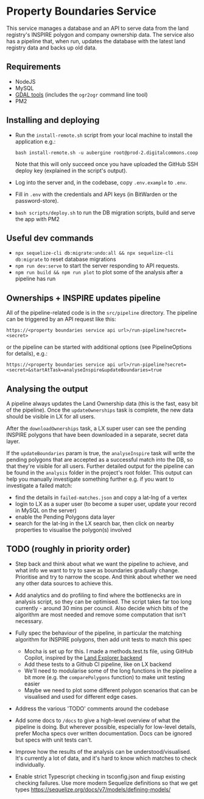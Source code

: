 # Property Boundaries Service

This service manages a database and an API to serve data from the land registry's INSPIRE polygon and company ownership data. The service also has a pipeline that, when run, updates the database with the latest land registry data and backs up old data.

## Requirements

- NodeJS
- MySQL
- [GDAL tools](https://gdal.org/download.html) (includes the `ogr2ogr` command line tool)
- PM2

## Installing and deploying

- Run the `install-remote.sh` script from your local machine to install the application e.g.:

  ```
  bash install-remote.sh -u aubergine root@prod-2.digitalcommons.coop
  ```

  Note that this will only succeed once you have uploaded the GitHub SSH deploy key (explained in the script's output).

- Log into the server and, in the codebase, copy `.env.example` to `.env`.
- Fill in `.env` with the credentials and API keys (in BitWarden or the password-store).
- `bash scripts/deploy.sh` to run the DB migration scripts, build and serve the app with PM2

## Useful dev commands

- `npx sequelize-cli db:migrate:undo:all && npx sequelize-cli db:migrate` to reset database migrations
- `npm run dev:serve` to start the server responding to API requests.
- `npm run build && npm run plot` to plot some of the analysis after a pipeline has run

## Ownerships + INSPIRE updates pipeline

All of the pipeline-related code is in the `src/pipeline` directory. The pipeline can be triggered by an API request like this:

`https://<property boundaries service api url>/run-pipeline?secret=<secret>`

or the pipeline can be started with additional options (see PipelineOptions for details), e.g.:

`https://<property boundaries service api url>/run-pipeline?secret=<secret>&startAtTask=analyseInspire&updateBoundaries=true`

## Analysing the output

A pipeline always updates the Land Ownership data (this is the fast, easy bit of the pipeline). Once the `updateOwnerships` task is complete, the new data should be visible in LX for all users.

After the `downloadOwnerships` task, a LX super user can see the pending INSPIRE polygons that have been downloaded in a separate, secret data layer.

If the `updateBoundaries` param is true, the `analyseInspire` task will write the pending polygons that are accepted as a successful match into the DB, so that they're visible for all users. Further detailed output for the pipeline can be found in the `analysis` folder in the project's root folder. This output can help you manually investigate something further e.g. if you want to investigate a failed match:

- find the details in `failed-matches.json` and copy a lat-lng of a vertex
- login to LX as a super user (to become a super user, update your record in MySQL on the server)
- enable the Pending Polygons data layer
- search for the lat-lng in the LX search bar, then click on nearby properties to visualise the polygon(s) involved

## TODO (roughly in priority order)

- Step back and think about what we want the pipeline to achieve, and what info we want to try to save as boundaries gradually change. Prioritise and try to narrow the scope. And think about whether we need any other data sources to achieve this.

- Add analytics and do profiling to find where the bottlenecks are in analysis script, so they can be optimised. The script takes far too long currently - around 30 mins per council. Also decide which bits of the algorithm are most needed and remove some computation that isn't necessary.

- Fully spec the behaviour of the pipeline, in particular the matching algorithm for INSPIRE
  polygons, then add unit tests to match this spec

  - Mocha is set up for this. I made a methods.test.ts file, using GitHub Copilot, inspired by the [Land Explorer backend](https://github.com/DigitalCommons/land-explorer-front-end/wiki/Testing#unit-tests)
  - Add these tests to a Github CI pipeline, like on LX backend
  - We'll need to modularise some of the long functions in the pipeline a bit more (e.g. the `comparePolygons` function) to make unit testing easier
  - Maybe we need to plot some different polygon scenarios that can be visualised and used for different edge cases.

- Address the various 'TODO' comments around the codebase

- Add some docs to `/docs` to give a high-level overview of what the pipeline is doing. But wherever possible,
  especially for low-level details, prefer Mocha specs over written
  documentation. Docs can be ignored but specs with unit tests can't.

- Improve how the results of the analysis can be understood/visualised. It's currently a lot of data, and it's hard to know which matches to check individually.

- Enable strict Typescript checking in tsconfig.json and fixup existing checking failures. Use more modern Sequelize definitions so that we get types https://sequelize.org/docs/v7/models/defining-models/
